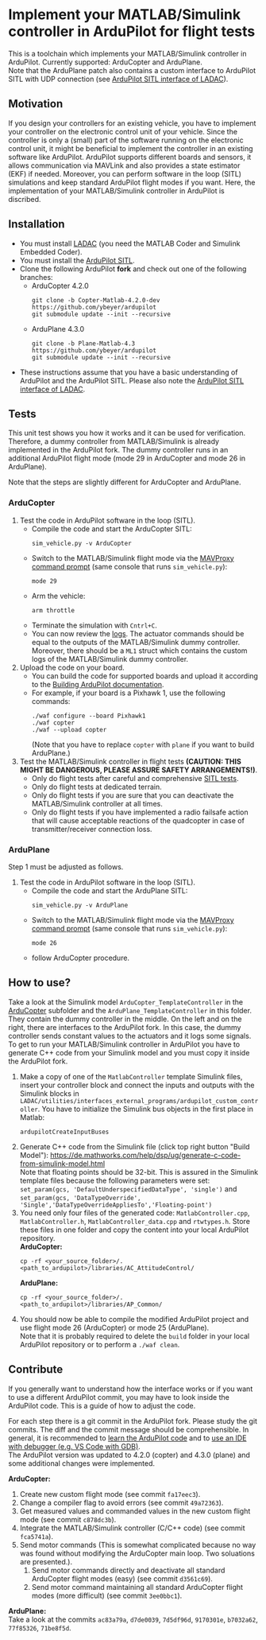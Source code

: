 # Implement your MATLAB/Simulink controller in ArduPilot for flight tests

This is a toolchain which implements your MATLAB/Simulink controller in ArduPilot.
Currently supported: ArduCopter and ArduPlane.  
Note that the ArduPlane patch also contains a custom interface to ArduPilot SITL with UDP connection (see [ArduPilot SITL interface of LADAC](../ArduPilot_SITL)).

## Motivation

If you design your controllers for an existing vehicle, you have to implement your controller on the electronic control unit of your vehicle.
Since the controller is only a (small) part of the software running on the electronic control unit, it might be beneficial to implement the controller in an existing software like ArduPilot. 
ArduPilot supports different boards and sensors, it allows communication via MAVLink and also provides a state estimator (EKF) if needed. 
Moreover, you can perform software in the loop (SITL) simulations and keep standard ArduPilot flight modes if you want.
Here, the implementation of your MATLAB/Simulink controller in ArduPilot is discribed.

## Installation

- You must install [LADAC](../../../README.md) (you need the MATLAB Coder and Simulink Embedded Coder).
- You must install the [ArduPilot SITL](https://ardupilot.org/dev/docs/SITL-setup-landingpage.html).
- Clone the following ArduPilot **fork** and check out one of the following branches:
  - ArduCopter 4.2.0
    ```
    git clone -b Copter-Matlab-4.2.0-dev https://github.com/ybeyer/ardupilot
    git submodule update --init --recursive
    ```
  - ArduPlane 4.3.0
    ```
    git clone -b Plane-Matlab-4.3 https://github.com/ybeyer/ardupilot
    git submodule update --init --recursive
- These instructions assume that you have a basic understanding of ArduPilot and the ArduPilot SITL. Please also note the [ArduPilot SITL interface of LADAC](../ArduPilot_SITL).


## Tests

This unit test shows you how it works and it can be used for verification.
Therefore, a dummy controller from MATLAB/Simulink is already implemented in the ArduPilot fork.
The dummy controller runs in an additional ArduPilot flight mode (mode 29 in ArduCopter and mode 26 in ArduPlane).

Note that the steps are slightly different for ArduCopter and ArduPlane.  

### ArduCopter

1. Test the code in ArduPilot software in the loop (SITL).
   - Compile the code and start the ArduCopter SITL:
      ```
      sim_vehicle.py -v ArduCopter
      ```
   - Switch to the MATLAB/Simulink flight mode via the [MAVProxy command prompt](https://ardupilot.org/dev/docs/copter-sitl-mavproxy-tutorial.html#copter-sitl-mavproxy-tutorial) (same console that runs `sim_vehicle.py`):  
     ```
     mode 29
     ```
   - Arm the vehicle:
     ```
     arm throttle
     ```
   - Terminate the simulation with `Cntrl+C`.
   - You can now review the [logs](https://ardupilot.org/dev/docs/using-sitl-for-ardupilot-testing.html). The actuator commands should be equal to the outputs of the MATLAB/Simulink dummy controller.
   Moreover, there should be a `ML1` struct which contains the custom logs of the MATLAB/Simulink dummy controller.
2. Upload the code on your board.  
   - You can build the code for supported boards and upload it according to the [Building ArduPilot documentation](https://github.com/ArduPilot/ardupilot/blob/master/BUILD.md).
   - For example, if your board is a Pixhawk 1, use the following commands:
     ```
     ./waf configure --board Pixhawk1
     ./waf copter
     ./waf --upload copter
     ```
     (Note that you have to replace `copter` with `plane` if you want to build ArduPlane.)
3. Test the MATLAB/Simulink controller in flight tests **(CAUTION: THIS MIGHT BE DANGEROUS, PLEASE ASSURE SAFETY ARRANGEMENTS!)**.
   - Only do flight tests after careful and comprehensive [SITL tests](../ArduPilot_SITL/README.md).
   - Only do flight tests at dedicated terrain.
   - Only do flight tests if you are sure that you can deactivate the MATLAB/Simulink controller at all times.
   - Only do flight tests if you have implemented a radio failsafe action that will cause acceptable reactions of the quadcopter in case of transmitter/receiver connection loss.


### ArduPlane

Step 1 must be adjusted as follows.

1. Test the code in ArduPilot software in the loop (SITL).
   - Compile the code and start the ArduPlane SITL:
      ```
      sim_vehicle.py -v ArduPlane
      ```
   - Switch to the MATLAB/Simulink flight mode via the [MAVProxy command prompt](https://ardupilot.org/dev/docs/copter-sitl-mavproxy-tutorial.html#copter-sitl-mavproxy-tutorial) (same console that runs `sim_vehicle.py`):  
     ```
     mode 26
     ```
   - follow ArduCopter procedure.


## How to use?

Take a look at the Simulink model `ArduCopter_TemplateController` in the [ArduCopter](ArduCopter) subfolder and the `ArduPlane_TemplateController` in this folder.
They contain the dummy controller in the middle.
On the left and on the right, there are interfaces to the ArduPilot fork.
In this case, the dummy controller sends constant values to the actuators and it logs some signals.  
To get to run your MATLAB/Simulink controller in ArduPilot you have to generate C++ code from your Simulink model and you must copy it inside the ArduPilot fork.

1. Make a copy of one of the `MatlabController` template Simulink files, insert your controller block and connect the inputs and outputs with the Simulink blocks in `LADAC/utilities/interfaces_external_programs/ardupilot_custom_controller`. You have to initialize the Simulink bus objects in the first place in Matlab:
    ```
    ardupilotCreateInputBuses
    ```
2. Generate C++ code from the Simulink file (click top right button "Build Model"): https://de.mathworks.com/help/dsp/ug/generate-c-code-from-simulink-model.html  
  Note that floating points should be 32-bit. This is assured in the Simulink template files because the following parameters were set: `set_param(gcs, 'DefaultUnderspecifiedDataType', 'single')` and `set_param(gcs, 'DataTypeOverride', 'Single','DataTypeOverrideAppliesTo','Floating-point')`
3. You need only four files of the generated code: `MatlabController.cpp`, `MatlabController.h`, `MatlabController_data.cpp` and `rtwtypes.h`.
   Store these files in one folder and copy the content into your local ArduPilot repository.  
   **ArduCopter:**
     ```
     cp -rf <your_source_folder>/. <path_to_ardupilot>/libraries/AC_AttitudeControl/
     ```  
   **ArduPlane:**
     ```
     cp -rf <your_source_folder>/. <path_to_ardupilot>/libraries/AP_Common/
     ```
4. You should now be able to compile the modified ArduPilot project and use flight mode 26 (ArduCopter) or mode 25 (ArduPlane).  
Note that it is probably required to delete the `build` folder in your local ArduPilot repository or to perform a `./waf clean`.


## Contribute

If you generally want to understand how the interface works or if you want to use a different ArduPilot commit, you may have to look inside the ArduPilot code. 
This is a guide of how to adjust the code.

For each step there is a git commit in the ArduPilot fork. 
Please study the git commits. 
The diff and the commit message should be comprehensible.
In general, it is recommended to [learn the ArduPilot code](https://ardupilot.org/dev/docs/learning-the-ardupilot-codebase.html) and to [use an IDE with debugger (e.g. VS Code with GDB)](https://ardupilot.org/dev/docs/debugging-with-gdb-on-linux.html).  
The ArduPilot version was updated to 4.2.0 (copter) and 4.3.0 (plane) and some additional changes were implemented.

**ArduCopter:**
  1. Create new custom flight mode (see commit `fa17eec3`).
  2. Change a compiler flag to avoid errors (see commit `49a72363`).
  3. Get measured values and commanded values in the new custom flight mode (see commit `c878dc3b`).
  4. Integrate the MATLAB/Simulink controller (C/C++ code) (see commit `fca5741a`).
  5. Send motor commands (This is somewhat complicated because no way was found without modifying the ArduCopter main loop. Two soluations are presented.).
     1. Send motor commands directly and deactivate all standard ArduCopter flight modes (easy) (see commit `d3561c69`).
     2. Send motor command maintaining all standard ArduCopter flight modes (more difficult) (see commit `3ee0bbc1`).  

**ArduPlane:**  
Take a look at the commits `ac83a79a`, `d7de0039`, `7d5df96d`, `9170301e`, `b7032a62`, `77f85326`, `71be8f5d`.
